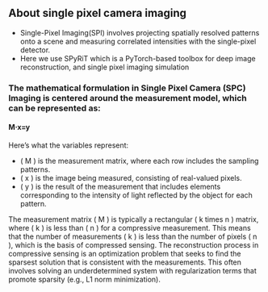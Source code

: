 ## About single pixel camera imaging 
* Single-Pixel Imaging(SPI) involves projecting spatially resolved patterns onto a scene and measuring correlated intensities with the single-pixel detector.
* Here we use SPyRiT which is a PyTorch-based toolbox for deep image reconstruction, and single pixel imaging simulation

### The mathematical formulation in Single Pixel Camera (SPC) Imaging is centered around the measurement model, which can be represented as:
####  M⋅x=y
Here’s what the variables represent:
* ( M ) is the measurement matrix, where each row includes the sampling patterns.
* ( x ) is the image being measured, consisting of real-valued pixels.
* ( y ) is the result of the measurement that includes elements corresponding to the intensity of light reflected by the object for each pattern.
  
The measurement matrix ( M ) is typically a rectangular ( k times n ) matrix, where ( k ) is less than ( n ) for a compressive measurement. This means that the number of measurements ( k ) is less than the number of pixels ( n ), which is the basis of compressed sensing.
The reconstruction process in compressive sensing is an optimization problem that seeks to find the sparsest solution that is consistent with the measurements. This often involves solving an underdetermined system with regularization terms that promote sparsity (e.g., L1 norm minimization).
